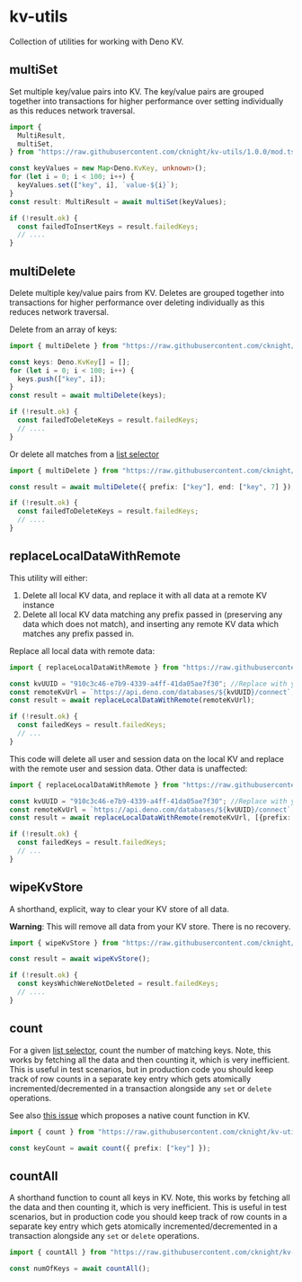 # kv-utils

Collection of utilities for working with Deno KV.

## multiSet

Set multiple key/value pairs into KV. The key/value pairs are grouped together into
transactions for higher performance over setting individually as this reduces network
traversal.

```ts
import {
  MultiResult,
  multiSet,
} from "https://raw.githubusercontent.com/cknight/kv-utils/1.0.0/mod.ts";

const keyValues = new Map<Deno.KvKey, unknown>();
for (let i = 0; i < 100; i++) {
  keyValues.set(["key", i], `value-${i}`);
}
const result: MultiResult = await multiSet(keyValues);

if (!result.ok) {
  const failedToInsertKeys = result.failedKeys;
  // ....
}
```

## multiDelete

Delete multiple key/value pairs from KV. Deletes are grouped together into
transactions for higher performance over deleting individually as this reduces network
traversal.

Delete from an array of keys:

```ts
import { multiDelete } from "https://raw.githubusercontent.com/cknight/kv-utils/1.0.0/mod.ts";

const keys: Deno.KvKey[] = [];
for (let i = 0; i < 100; i++) {
  keys.push(["key", i]);
}
const result = await multiDelete(keys);

if (!result.ok) {
  const failedToDeleteKeys = result.failedKeys;
  // ....
}
```

Or delete all matches from a
[list selector](https://deno.land/api?unstable=&s=Deno.KvListSelector)

```ts
import { multiDelete } from "https://raw.githubusercontent.com/cknight/kv-utils/1.0.0/mod.ts";

const result = await multiDelete({ prefix: ["key"], end: ["key", 7] });

if (!result.ok) {
  const failedToDeleteKeys = result.failedKeys;
  // ....
}
```

## replaceLocalDataWithRemote

This utility will either:
1. Delete all local KV data, and replace it with all data at a remote KV instance
2. Delete all local KV data matching any prefix passed in (preserving any data which does not
match), and inserting any remote KV data which matches any prefix passed in.

Replace all local data with remote data:
```ts
import { replaceLocalDataWithRemote } from "https://raw.githubusercontent.com/cknight/kv-utils/1.0.0/mod.ts";

const kvUUID = "910c3c46-e7b9-4339-a4ff-41da05ae7f30"; //Replace with your own KV UUID
const remoteKvUrl = `https://api.deno.com/databases/${kvUUID}/connect`;
const result = await replaceLocalDataWithRemote(remoteKvUrl);

if (!result.ok) {
  const failedKeys = result.failedKeys;
  // ...
}
```

This code will delete all user and session data on the local KV and replace with the remote user and session data.  Other data is unaffected:
```ts
import { replaceLocalDataWithRemote } from "https://raw.githubusercontent.com/cknight/kv-utils/1.0.0/mod.ts";

const kvUUID = "910c3c46-e7b9-4339-a4ff-41da05ae7f30"; //Replace with your own KV UUID
const remoteKvUrl = `https://api.deno.com/databases/${kvUUID}/connect`;
const result = await replaceLocalDataWithRemote(remoteKvUrl, [{prefix: ["user"]}, {prefix: ["session"]}]);

if (!result.ok) {
  const failedKeys = result.failedKeys;
  // ...
}
```


## wipeKvStore

A shorthand, explicit, way to clear your KV store of all data.

**Warning**: This will remove all data from your KV store.  There is no recovery.

```ts
import { wipeKvStore } from "https://raw.githubusercontent.com/cknight/kv-utils/1.0.0/mod.ts";

const result = await wipeKvStore();

if (!result.ok) {
  const keysWhichWereNotDeleted = result.failedKeys;
  // ....
}
```

## count

For a given
[list selector](https://deno.land/api?unstable=&s=Deno.KvListSelector), count
the number of matching keys. Note, this works by fetching all the data and then
counting it, which is very inefficient.  This is useful in test scenarios, but in
production code you should keep track of row counts in a separate key entry which
gets atomically incremented/decremented in a transaction alongside any `set` or 
`delete` operations.

See also [this issue](https://github.com/denoland/deno/issues/18965) which
proposes a native count function in KV.

```ts
import { count } from "https://raw.githubusercontent.com/cknight/kv-utils/1.0.0/mod.ts";

const keyCount = await count({ prefix: ["key"] });
```

## countAll

A shorthand function to count all keys in KV. Note, this works by fetching all the data and then
counting it, which is very inefficient.  This is useful in test scenarios, but in
production code you should keep track of row counts in a separate key entry which
gets atomically incremented/decremented in a transaction alongside any `set` or 
`delete` operations.

```ts
import { countAll } from "https://raw.githubusercontent.com/cknight/kv-utils/1.0.0/mod.ts";

const numOfKeys = await countAll();
```
